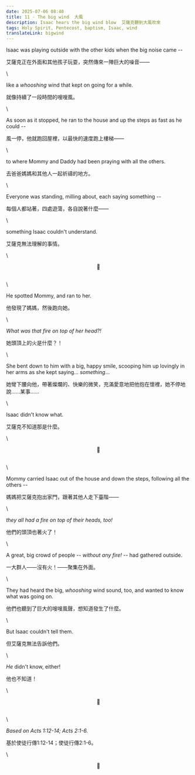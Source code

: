 ```yaml
---
date: 2025-07-06 08:40
title: 11 - The big wind  大風
description: Isaac hears the big wind blow  艾薩克聽到大風吹來
tags: Holy Spirit, Pentecost, baptism, Isaac, wind
translateLink: bigwind
---
```


Isaac was playing outside with the other kids when the big noise came --

艾薩克正在外面和其他孩子玩耍，突然傳來一陣巨大的噪音——

\

like a *whooshing* wind that kept on going for a while. 

就像持續了一段時間的嗖嗖風。

\

As soon as it stopped, he ran to the house and up the steps as fast as he could -- 

風一停，他就跑回屋裡，以最快的速度跑上樓梯——

\

to where Mommy and Daddy had been praying with all the others. 

去爸爸媽媽和其他人一起祈禱的地方。

\

Everyone was standing, milling about, each saying something --

每個人都站著，四處遊蕩，各自說著什麼——

\

something Isaac couldn't understand.

艾薩克無法理解的事情。

\

<center>💠</center>

\
\

He spotted Mommy, and ran to her.

他發現了媽媽，然後跑向她。

\

*What was that fire on top of her head?!*

她頭頂上的火是什麼？！

\

She bent down to him with a big, happy smile, scooping him up lovingly in her arms as she kept saying... *something*...

她彎下腰向他，帶著燦爛的、快樂的微笑，充滿愛意地把他抱在懷裡，她不停地說......某事......

\

Isaac didn't know what.

艾薩克不知道那是什麼。

\

<center>💠</center>

\
\

Mommy carried Isaac out of the house and down the steps, following all the others --

媽媽把艾薩克抱出家門，跟著其他人走下臺階——

\

*they all had a fire on top of their heads, too!*

他們的頭頂也著火了！

\

A great, big crowd of people -- *without any fire!* -- had gathered outside.

一大群人——沒有火！——聚集在外面。

\

They had heard the big, *whooshing* wind sound, too, and wanted to know what was going on.

他們也聽到了巨大的嗖嗖風聲，想知道發生了什麼。

\

But Isaac couldn't tell them.

但艾薩克無法告訴他們。

\

*He* didn't know, either!

他也不知道！

\

<center>💠</center>

\
\

*Based on Acts 1:12-14; Acts 2:1-6.*

基於使徒行傳1:12-14；使徒行傳2:1-6。

\

<center>💠</center>